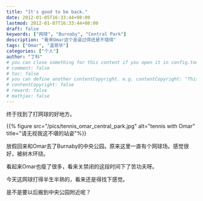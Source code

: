 ```yaml
---
title: "It's good to be back."
date: 2012-01-05T16:33:44+08:00
lastmod: 2012-01-07T16:33:44+08:00
draft: false
keywords: ["网球", "Burnaby", "Central Park"]
description: "看来Omar这个圣诞过得还是不错得"
tags: ["Omar", "温哥华"]
categories: ["个人"]
author: "丁科"
# you can close something for this content if you open it in config.toml.
# comment: false
# toc: false
# you can define another contentCopyright. e.g. contentCopyright: "This is an another copyright."
# contentCopyright: false
# reward: false
# mathjax: false
---
```


终于找到了打网球的好地方。

{{% figure src="/pics/tennis_omar_central_park.jpg" alt="tennis with Omar" title="请无视我这不堪的站姿"%}}

<!--more-->

放假回来和Omar去了Burnaby的中央公园。原来这里一直有个网球场。感觉很好，被树木环绕。

看起来Omar也瘦了很多，看来关禁闭的这段时间下了苦功夫呀。

今天这网球打得半生半熟的，看来还是得找下感觉。

是不是要以后搬到中央公园附近呢？
